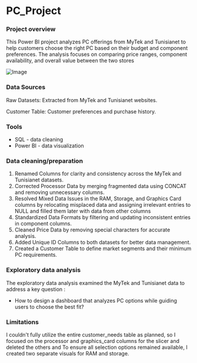 # PC_Project
### Project overview
This Power BI project analyzes PC offerings from MyTek and Tunisianet to help customers choose the right PC based on their budget and component preferences. The analysis focuses on comparing price ranges, component availability, and overall value between the two stores 

![Image](https://github.com/user-attachments/assets/930ce17e-bd15-4dd1-82cf-366157e1dab2)

### Data Sources

Raw Datasets: Extracted from MyTek and Tunisianet websites.

Customer Table: Customer preferences and purchase history.

### Tools

- SQL - data cleaning
- Power BI - data visualization

### Data cleaning/preparation

1. Renamed Columns for clarity and consistency across the MyTek and Tunisianet datasets.
2. Corrected Processor Data by merging fragmented data using CONCAT and removing unnecessary columns.
3. Resolved Mixed Data Issues in the RAM, Storage, and Graphics Card columns by relocating misplaced data and assigning irrelevant entries to NULL and filled them later with data from other columns
4. Standardized Data Formats by filtering and updating inconsistent entries in component columns.
5. Cleaned Price Data by removing special characters for accurate analysis.
6. Added Unique ID Columns to both datasets for better data management.
7. Created a Customer Table to define market segments and their minimum PC requirements.

### Exploratory data analysis

The exploratory data analysis examined the MyTek and Tunisianet data to address a key question :

- How to design a dashboard that analyzes PC options while guiding users to choose the best fit?

### Limitations

I couldn't fully utilize the entire customer_needs table as planned, so I focused on the processor and graphics_card columns for the slicer and deleted the others and  To ensure all selection options remained available, I created two separate visuals for RAM and storage.





